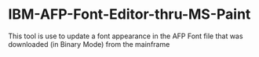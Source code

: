 # IBM-AFP-Font-Editor-thru-MS-Paint
This tool is use to update a font appearance in the AFP Font file that was downloaded (in Binary Mode) from the mainframe
